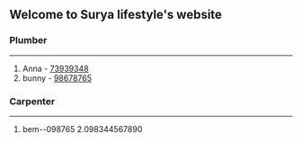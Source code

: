 ## Welcome to Surya lifestyle's website

### Plumber
----
1. Anna - [73939348](https://github.com/mmori7/fhgfhgfhg/edit/main/README.md)
2. bunny - [98678765](9824463205)

### Carpenter
----
1. bem--098765
2.098344567890
